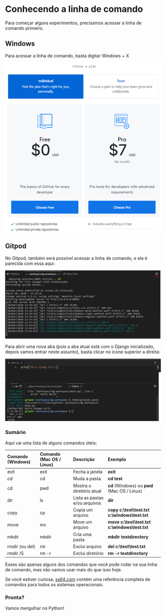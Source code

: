 # Conhecendo a linha de comando

Para começar alguns experimentos, precisamos acessar a linha de comando primeiro.

## Windows

Para acessar a linha de comando, basta digitar Windows + X

![](../.gitbook/assets/image%20%281%29.png)

## Gitpod

No Gitpod, também será possível acessar a linha de comando, e ela é parecida com essa aqui:

![Prompt gitpod](../.gitbook/assets/image%20%2810%29.png)

Para abrir uma nova aba \(pois a aba atual está com o Django inicializado, depois vamos entrar neste assunto\), basta clicar no ícone superior a direita:

![](../.gitbook/assets/image%20%2815%29.png)

### Sumário <a id="sum&#xE1;rio"></a>

Aqui vai uma lista de alguns comandos úteis:

| Comando \(Windows\) | Comando \(Mac OS / Linux\) | Descrição | Exemplo |
| :--- | :--- | :--- | :--- |
| exit | exit | Fecha a janela | **exit** |
| cd | cd | Muda a pasta | **cd test** |
| cd | pwd | Mostra o diretório atual | **cd** \(Windows\) ou **pwd** \(Mac OS / Linux\) |
| dir | ls | Lista as pastas e/ou arquivos | **dir** |
| copy | cp | Copia um arquivo | **copy c:\test\test.txt c:\windows\test.txt** |
| move | mv | Move um arquivo | **move c:\test\test.txt c:\windows\test.txt** |
| mkdir | mkdir | Cria uma pasta | **mkdir testdirectory** |
| rmdir \(ou del\) | rm | Exclui arquivo | **del c:\test\test.txt** |
| rmdir /S | rm -r | Exclui diretório | **rm -r testdirectory** |

Esses são apenas alguns dos comandos que você pode rodar na sua linha de comando, mas não vamos usar mais do que isso hoje.

Se você estiver curiosa, [ss64.com](http://ss64.com/) contém uma referência completa de comandos para todos os sistemas operacionais.

### Pronta? <a id="pronta"></a>

Vamos mergulhar no Python!

